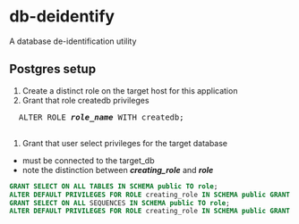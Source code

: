# db-deidentify
A database de-identification utility

## Postgres setup
1. Create a distinct role on the target host for this application
1. Grant that role createdb privileges
  <pre>
  ALTER ROLE <b><i>role_name</i></b> WITH createdb;
  </pre>
1. Grant that user select privileges for the target database<br />
  * must be connected to the target\_db
  * note the distinction between ***creating\_role*** and ***role***

  ```sql
  GRANT SELECT ON ALL TABLES IN SCHEMA public TO role;
  ALTER DEFAULT PRIVILEGES FOR ROLE creating_role IN SCHEMA public GRANT SELECT ON TABLES TO role;
  GRANT SELECT ON ALL SEQUENCES IN SCHEMA public TO role;
  ALTER DEFAULT PRIVILEGES FOR ROLE creating_role IN SCHEMA public GRANT SELECT ON SEQUENCES TO role;````

